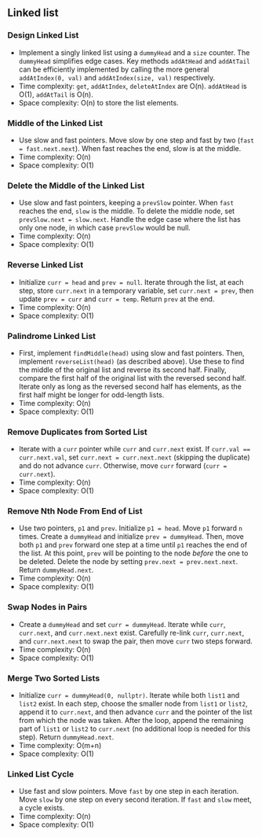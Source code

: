 ## Linked list

### Design Linked List

*   Implement a singly linked list using a `dummyHead` and a `size` counter. The `dummyHead` simplifies edge cases. Key methods `addAtHead` and `addAtTail` can be efficiently implemented by calling the more general `addAtIndex(0, val)` and `addAtIndex(size, val)` respectively.
*   Time complexity: `get`, `addAtIndex`, `deleteAtIndex` are O(n). `addAtHead` is O(1), `addAtTail` is O(n).
*   Space complexity: O(n) to store the list elements.

### Middle of the Linked List

*   Use slow and fast pointers. Move slow by one step and fast by two (`fast = fast.next.next`). When fast reaches the end, slow is at the middle.
*   Time complexity: O(n)
*   Space complexity: O(1)

### Delete the Middle of the Linked List

*   Use slow and fast pointers, keeping a `prevSlow` pointer. When `fast` reaches the end, `slow` is the middle. To delete the middle node, set `prevSlow.next = slow.next`. Handle the edge case where the list has only one node, in which case `prevSlow` would be null.
*   Time complexity: O(n)
*   Space complexity: O(1)

### Reverse Linked List

*   Initialize `curr = head` and `prev = null`. Iterate through the list, at each step, store `curr.next` in a temporary variable, set `curr.next = prev`, then update `prev = curr` and `curr = temp`. Return `prev` at the end.
*   Time complexity: O(n)
*   Space complexity: O(1)

### Palindrome Linked List

*   First, implement `findMiddle(head)` using slow and fast pointers. Then, implement `reverseList(head)` (as described above). Use these to find the middle of the original list and reverse its second half. Finally, compare the first half of the original list with the reversed second half. Iterate only as long as the reversed second half has elements, as the first half might be longer for odd-length lists.
*   Time complexity: O(n)
*   Space complexity: O(1)

### Remove Duplicates from Sorted List

*   Iterate with a `curr` pointer while `curr` and `curr.next` exist. If `curr.val == curr.next.val`, set `curr.next = curr.next.next` (skipping the duplicate) and do not advance `curr`. Otherwise, move `curr` forward (`curr = curr.next`).
*   Time complexity: O(n)
*   Space complexity: O(1)

### Remove Nth Node From End of List

*   Use two pointers, `p1` and `prev`. Initialize `p1 = head`. Move `p1` forward `n` times. Create a `dummyHead` and initialize `prev = dummyHead`. Then, move both `p1` and `prev` forward one step at a time until `p1` reaches the end of the list. At this point, `prev` will be pointing to the node *before* the one to be deleted. Delete the node by setting `prev.next = prev.next.next`. Return `dummyHead.next`.
*   Time complexity: O(n)
*   Space complexity: O(1)

### Swap Nodes in Pairs

*   Create a `dummyHead` and set `curr = dummyHead`. Iterate while `curr`, `curr.next`, and `curr.next.next` exist. Carefully re-link `curr`, `curr.next`, and `curr.next.next` to swap the pair, then move `curr` two steps forward.
*   Time complexity: O(n)
*   Space complexity: O(1)

### Merge Two Sorted Lists

*   Initialize `curr = dummyHead(0, nullptr)`. Iterate while both `list1` and `list2` exist. In each step, choose the smaller node from `list1` or `list2`, append it to `curr.next`, and then advance `curr` and the pointer of the list from which the node was taken. After the loop, append the remaining part of `list1` or `list2` to `curr.next` (no additional loop is needed for this step). Return `dummyHead.next`.
*   Time complexity: O(m+n)
*   Space complexity: O(1)

### Linked List Cycle

*   Use fast and slow pointers. Move `fast` by one step in each iteration. Move `slow` by one step on every second iteration. If `fast` and `slow` meet, a cycle exists.
*   Time complexity: O(n)
*   Space complexity: O(1)